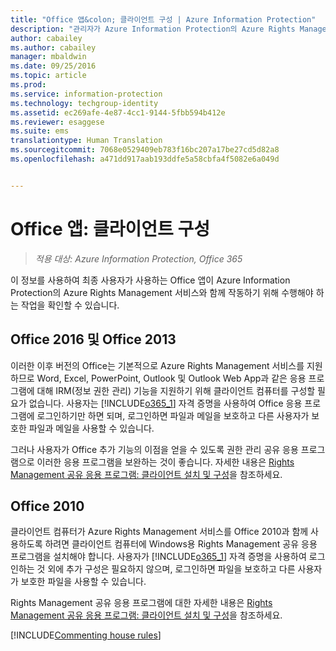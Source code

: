 ```yaml
---
title: "Office 앱&colon; 클라이언트 구성 | Azure Information Protection"
description: "관리자가 Azure Information Protection의 Azure Rights Management 서비스에서 작동하도록 Office 앱을 구성하는 방법 및 지침을 제공합니다."
author: cabailey
ms.author: cabailey
manager: mbaldwin
ms.date: 09/25/2016
ms.topic: article
ms.prod: 
ms.service: information-protection
ms.technology: techgroup-identity
ms.assetid: ec269afe-4e87-4cc1-9144-5fbb594b412e
ms.reviewer: esaggese
ms.suite: ems
translationtype: Human Translation
ms.sourcegitcommit: 7068e0529409eb783f16bc207a17be27cd5d82a8
ms.openlocfilehash: a471dd917aab193ddfe5a58cbfa4f5082e6a049d


---
```


# <a name="office-apps-configuration-for-clients"></a>Office 앱: 클라이언트 구성

>*적용 대상: Azure Information Protection, Office 365*


이 정보를 사용하여 최종 사용자가 사용하는 Office 앱이 Azure Information Protection의 Azure Rights Management 서비스와 함께 작동하기 위해 수행해야 하는 작업을 확인할 수 있습니다.

## <a name="office-2016-and-office-2013"></a>Office 2016 및 Office 2013
이러한 이후 버전의 Office는 기본적으로 Azure Rights Management 서비스를 지원하므로 Word, Excel, PowerPoint, Outlook 및 Outlook Web App과 같은 응용 프로그램에 대해 IRM(정보 권한 관리) 기능을 지원하기 위해 클라이언트 컴퓨터를 구성할 필요가 없습니다. 사용자는 [!INCLUDE[o365_1](../includes/o365_1_md.md)] 자격 증명을 사용하여 Office 응용 프로그램에 로그인하기만 하면 되며, 로그인하면 파일과 메일을 보호하고 다른 사용자가 보호한 파일과 메일을 사용할 수 있습니다.

그러나 사용자가 Office 추가 기능의 이점을 얻을 수 있도록 권한 관리 공유 응용 프로그램으로 이러한 응용 프로그램을 보완하는 것이 좋습니다. 자세한 내용은 [Rights Management 공유 응용 프로그램: 클라이언트 설치 및 구성](configure-sharing-app.md)을 참조하세요.

## <a name="office-2010"></a>Office 2010
클라이언트 컴퓨터가 Azure Rights Management 서비스를 Office 2010과 함께 사용하도록 하려면 클라이언트 컴퓨터에 Windows용 Rights Management 공유 응용 프로그램을 설치해야 합니다. 사용자가 [!INCLUDE[o365_1](../includes/o365_1_md.md)] 자격 증명을 사용하여 로그인하는 것 외에 추가 구성은 필요하지 않으며, 로그인하면 파일을 보호하고 다른 사용자가 보호한 파일을 사용할 수 있습니다.

Rights Management 공유 응용 프로그램에 대한 자세한 내용은 [Rights Management 공유 응용 프로그램: 클라이언트 설치 및 구성](configure-sharing-app.md)을 참조하세요.

[!INCLUDE[Commenting house rules](../includes/houserules.md)]



<!--HONumber=Jan17_HO4-->


